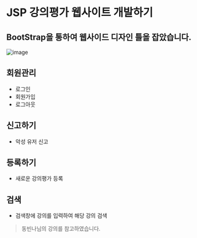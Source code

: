 # JSP 강의평가 웹사이트 개발하기
## **BootStrap을 통하여 웹사이드 디자인 틀을 잡았습니다.**
![image](https://user-images.githubusercontent.com/60773356/108067826-a9c2de80-70a4-11eb-89cb-ef08398074e9.png)
## 회원관리
* 로그인
* 회원가입
* 로그아웃

## 신고하기
* 악성 유저 신고

## 등록하기
* 새로운 강의평가 등록

## 검색
* 검색창에 강의를 입력하여 해당 강의 검색




















> 동빈나님의 강의를 참고하였습니다.

